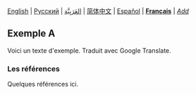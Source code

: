 [English](README.md) | [Русский](README-ru.md) | [العَرَبِيَّة](README-ar.md) | [简体中文](README-zh-Hans.md) | [Español](README-es.md) | **[Français](README-fr.md)** | *[Add](https://github.com/markdown-l10n/markdown-l10n-spec#workflow)* <!-- @l10n:h -->
<!-- @l10n:p
## Example A

Here is a text of example.
@l10n:p -->
## Exemple A

Voici un texte d'exemple. Traduit avec Google Translate.

<!-- @l10n:p
### References

Some references here.
@l10n:p -->
### Les références

Quelques références ici.
